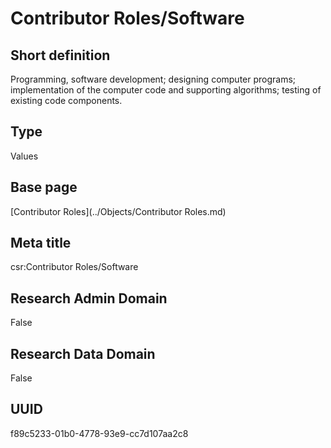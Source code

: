 # Contributor Roles/Software
## Short definition
Programming, software development; designing computer programs; implementation of the computer code and supporting algorithms; testing of existing code components.
## Type
Values
## Base page
[Contributor Roles](../Objects/Contributor Roles.md)
## Meta title
csr:Contributor Roles/Software
## Research Admin Domain
False
## Research Data Domain
False
## UUID
f89c5233-01b0-4778-93e9-cc7d107aa2c8
